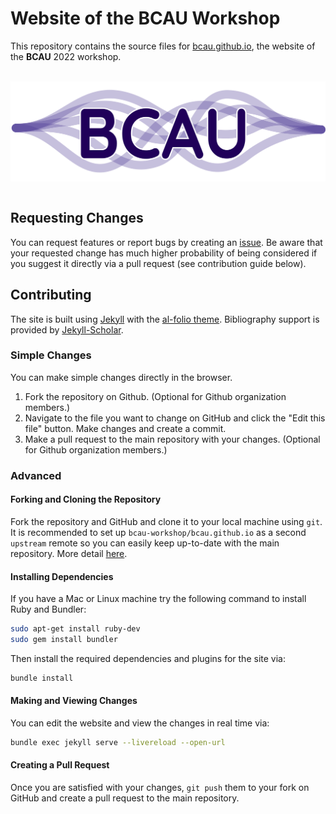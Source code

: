 # Website of the BCAU Workshop

This repository contains the source files for [bcau.github.io](bcau.github.io), the website of the **BCAU** 2022 workshop.

<br>
<div align="center">
    <img align="center" src="assets/img/logos/logo-bcau-wide.svg" alt="logo" width="600" style="padding-right: 10px; padding left: 10px;" title="BCAU"/>
</div>
<br>

## Requesting Changes

You can request features or report bugs by creating an [issue](https://github.com/bcau-workshop/bcau.github.io/issues). Be aware that your requested change has much higher probability of being considered if you suggest it directly via a pull request (see contribution guide below).

## Contributing

The site is built using [Jekyll](https://jekyllrb.com/) with the [al-folio theme](https://github.com/alshedivat/al-folio). Bibliography support is provided by [Jekyll-Scholar](https://github.com/inukshuk/jekyll-scholar).

### Simple Changes

You can make simple changes directly in the browser. 

1. Fork the repository on Github. (Optional for Github organization members.)
2. Navigate to the file you want to change on GitHub and click the "Edit this file" button. Make changes and create a commit.
3. Make a pull request to the main repository with your changes. (Optional for Github organization members.)


### Advanced

#### Forking and Cloning the Repository
Fork the repository and GitHub and clone it to your local machine using `git`. It is recommended to set up `bcau-workshop/bcau.github.io` as a second `upstream` remote so you can easily keep up-to-date with the main repository. More detail [here](https://git-scm.com/book/en/v2/Git-Basics-Working-with-Remotes).

#### Installing Dependencies

If you have a Mac or Linux machine try the following command to install Ruby and Bundler:

```bash
sudo apt-get install ruby-dev
sudo gem install bundler
```

Then install the required dependencies and plugins for the site via:

```bash
bundle install
```

#### Making and Viewing Changes

You can edit the website and view the changes in real time via:

```bash
bundle exec jekyll serve --livereload --open-url
```


#### Creating a Pull Request
Once you are satisfied with your changes, `git push` them to your fork on GitHub and create a pull request to the main repository.
